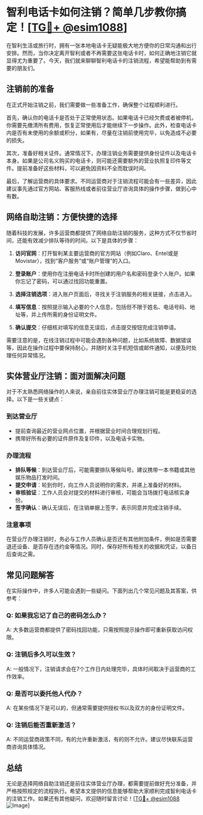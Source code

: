 # 智利电话卡如何注销？简单几步教你搞定！[[TG💪+ @esim1088](https://t.me/s/esim1088)]

在智利生活或旅行时，拥有一张本地电话卡无疑能极大地方便你的日常沟通和出行安排。然而，当你决定离开智利或者不再需要这张电话卡时，如何正确地注销它就显得尤为重要了。今天，我们就来聊聊智利电话卡的注销流程，希望能帮助到有需要的朋友们。

## 注销前的准备

在正式开始注销之前，我们需要做一些准备工作，确保整个过程顺利进行。

首先，确认你的电话卡是否处于正常使用状态。如果电话卡已经欠费或者被停机，你需要先缴清所有费用，恢复正常使用后才能继续下一步操作。此外，检查电话卡内是否有未使用的余额或积分，如果有，尽量在注销前使用完毕，以免造成不必要的损失。

其次，准备好相关证件。通常情况下，办理注销业务需要提供身份证件以及电话卡本身。如果是公司名义购买的电话卡，则可能还需要额外的营业执照复印件等文件。提前准备好这些材料，可以避免因资料不全而耽误时间。

最后，了解运营商的具体要求。不同运营商对于注销流程可能会有一些差异，因此建议事先通过官方网站、客服热线或者前往营业厅咨询具体的操作步骤，做到心中有数。

## 网络自助注销：方便快捷的选择

随着科技的发展，许多运营商都提供了网络自助注销的服务，这种方式不仅节省时间，还能有效减少排队等待的时间。以下是具体的步骤：

1. **访问官网**：打开智利某主要运营商的官方网站（例如Claro、Entel或是Movistar），找到“客户服务”或“账户管理”的入口。
   
2. **登录账户**：使用你在注册电话卡时所创建的用户名和密码登录个人账户。如果你忘记了密码，可以通过找回功能重置。

3. **选择注销选项**：进入账户页面后，寻找关于注销服务的相关链接，点击进入。

4. **填写信息**：按照提示输入必要的个人信息，包括但不限于姓名、电话号码、地址等，并上传所需的身份证明文件。

5. **确认提交**：仔细核对填写的信息无误后，点击提交按钮完成注销申请。

需要注意的是，在线注销过程中可能会遇到各种问题，比如系统故障、数据错误等，因此在操作过程中要保持耐心，并随时关注手机短信或邮件通知，以便及时处理任何异常情况。

## 实体营业厅注销：面对面解决问题

对于不太熟悉网络操作的人来说，亲自前往实体营业厅办理注销可能是更稳妥的选择。以下是一些关键点：

### 到达营业厅

- 提前查询最近的营业网点位置，并根据营业时间合理规划行程。
- 携带好所有必要的证件原件及复印件，以及电话卡实物。

### 办理流程

- **排队等候**：到达营业厅后，可能需要排队等候叫号。建议携带一本书籍或其他娱乐物品打发时间。
- **提交申请**：轮到你时，向工作人员说明你的需求，并递上准备好的材料。
- **审核验证**：工作人员会对提交的材料进行审核，可能会当场拨打电话核实身份。
- **签字确认**：确认无误后，在注销单据上签字，表示同意并完成注销手续。

### 注意事项

在营业厅办理注销时，务必与工作人员确认是否还有其他附加条件，例如是否需要退还设备、是否存在违约金等情况。同时，保存好所有相关的收据和凭证，以备日后查询之需。

## 常见问题解答

在实际操作中，许多人可能会遇到一些疑问。下面列出几个常见问题及其答案，供参考：

### Q: 如果我忘记了自己的密码怎么办？
A: 大多数运营商都提供了密码找回功能，只需按照提示操作即可重新获取访问权限。

### Q: 注销后多久可以生效？
A: 一般情况下，注销请求会在7个工作日内处理完毕，具体时间取决于运营商的工作效率。

### Q: 是否可以委托他人代办？
A: 在某些情况下是可以的，但通常需要提供授权书以及双方的身份证明文件。

### Q: 注销后能否重新激活？
A: 不同运营商政策不同，有的允许重新激活，有的则不允许。建议尽快联系运营商咨询具体情况。

## 总结

无论是选择网络自助注销还是前往实体营业厅办理，都需要提前做好充分准备，并严格按照规定的流程执行。希望本文提供的信息能够帮助大家顺利完成智利电话卡的注销工作。如果还有其他疑问，欢迎随时留言讨论！[[TG💪+ @esim1088](https://t.me/s/esim1088) ![Image](https://i.postimg.cc/4NQfJmqS/Snipaste-2025-05-13-00-14-12.png)]